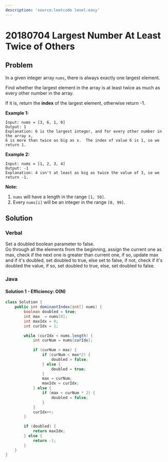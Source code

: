 ```yaml
---
description: 'source:leetcode level:easy'
---
```


# 20180704 Largest Number At Least Twice of Others

## Problem

In a given integer array `nums`, there is always exactly one largest element.

Find whether the largest element in the array is at least twice as much as every other number in the array.

If it is, return the **index** of the largest element, otherwise return -1.

**Example 1:**

```text
Input: nums = [3, 6, 1, 0]
Output: 1
Explanation: 6 is the largest integer, and for every other number in the array x,
6 is more than twice as big as x.  The index of value 6 is 1, so we return 1.
```

**Example 2:**

```text
Input: nums = [1, 2, 3, 4]
Output: -1
Explanation: 4 isn't at least as big as twice the value of 3, so we return -1.
```

**Note:**

1. `nums` will have a length in the range `[1, 50]`.
2. Every `nums[i]` will be an integer in the range `[0, 99]`.

## Solution

### Verbal

Set a doubled boolean parameter to false.  
Go through all the elements from the beginning, assign the current one as max, check if the next one is greater than current one, if so, update max and if it's doubled, set doubled to true, else set to false, if not, check if it's doubled the value, if so, set doubled to true, else, set doubled to false.

### Java

#### Solution 1 - Efficiency: O\(N\)

```java
class Solution {
    public int dominantIndex(int[] nums) {
        boolean doubled = true;
        int max  = nums[0];
        int maxIdx = 0;
        int curIdx = 1;
        
        while (curIdx < nums.length) {
            int curNum = nums[curIdx];
            
            if (curNum > max) {
                if (curNum < max*2) {
                    doubled = false;
                } else {
                    doubled = true;
                }
                max = curNum;
                maxIdx = curIdx;
            } else {
                if (max < curNum * 2) {
                    doubled = false;
                }
            }
            curIdx++;
        }
        
        if (doubled) {
            return maxIdx;
        } else {
            return -1;
        }
    }
}
```



